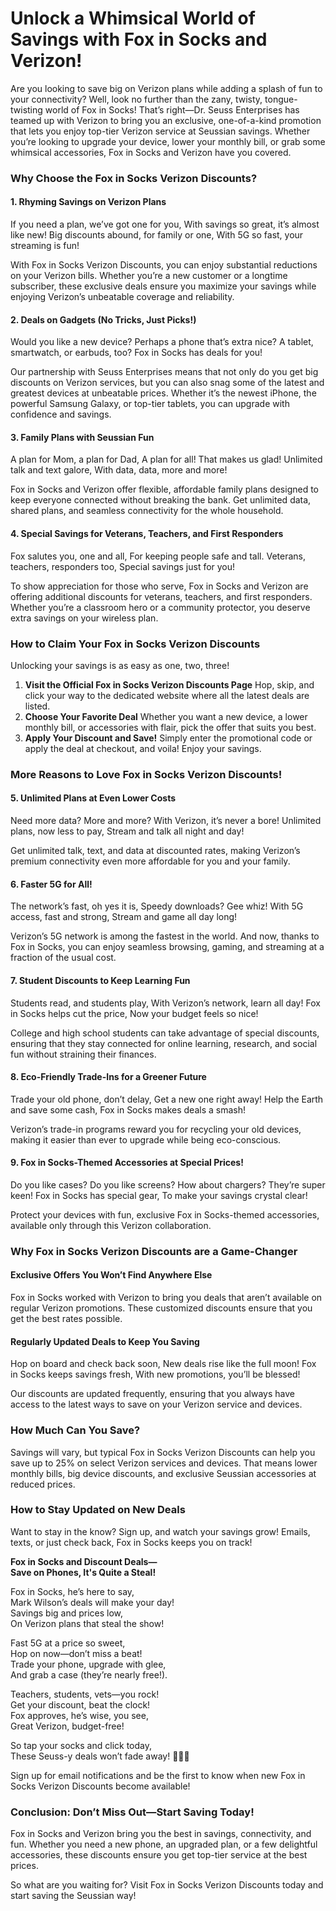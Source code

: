 # **Unlock a Whimsical World of Savings with Fox in Socks and Verizon!**

Are you looking to save big on Verizon plans while adding a splash of fun to your connectivity? Well, look no further than the zany, twisty, tongue-twisting world of Fox in Socks! That’s right—Dr. Seuss Enterprises has teamed up with Verizon to bring you an exclusive, one-of-a-kind promotion that lets you enjoy top-tier Verizon service at Seussian savings. Whether you’re looking to upgrade your device, lower your monthly bill, or grab some whimsical accessories, Fox in Socks and Verizon have you covered.

### **Why Choose the Fox in Socks Verizon Discounts?**

#### **1. Rhyming Savings on Verizon Plans**
If you need a plan, we’ve got one for you,
With savings so great, it’s almost like new!
Big discounts abound, for family or one,
With 5G so fast, your streaming is fun!

With Fox in Socks Verizon Discounts, you can enjoy substantial reductions on your Verizon bills. Whether you’re a new customer or a longtime subscriber, these exclusive deals ensure you maximize your savings while enjoying Verizon’s unbeatable coverage and reliability.

#### **2. Deals on Gadgets (No Tricks, Just Picks!)**
Would you like a new device?
Perhaps a phone that’s extra nice?
A tablet, smartwatch, or earbuds, too?
Fox in Socks has deals for you!

Our partnership with Seuss Enterprises means that not only do you get big discounts on Verizon services, but you can also snag some of the latest and greatest devices at unbeatable prices. Whether it’s the newest iPhone, the powerful Samsung Galaxy, or top-tier tablets, you can upgrade with confidence and savings.

#### **3. Family Plans with Seussian Fun**
A plan for Mom, a plan for Dad,
A plan for all! That makes us glad!
Unlimited talk and text galore,
With data, data, more and more!

Fox in Socks and Verizon offer flexible, affordable family plans designed to keep everyone connected without breaking the bank. Get unlimited data, shared plans, and seamless connectivity for the whole household.

#### **4. Special Savings for Veterans, Teachers, and First Responders**
Fox salutes you, one and all,
For keeping people safe and tall.
Veterans, teachers, responders too,
Special savings just for you!

To show appreciation for those who serve, Fox in Socks and Verizon are offering additional discounts for veterans, teachers, and first responders. Whether you’re a classroom hero or a community protector, you deserve extra savings on your wireless plan.

### **How to Claim Your Fox in Socks Verizon Discounts**

Unlocking your savings is as easy as one, two, three!

1. **Visit the Official Fox in Socks Verizon Discounts Page**
   Hop, skip, and click your way to the dedicated website where all the latest deals are listed.
2. **Choose Your Favorite Deal**
   Whether you want a new device, a lower monthly bill, or accessories with flair, pick the offer that suits you best.
3. **Apply Your Discount and Save!**
   Simply enter the promotional code or apply the deal at checkout, and voila! Enjoy your savings.

### **More Reasons to Love Fox in Socks Verizon Discounts!**

#### **5. Unlimited Plans at Even Lower Costs**
Need more data? More and more?
With Verizon, it’s never a bore!
Unlimited plans, now less to pay,
Stream and talk all night and day!

Get unlimited talk, text, and data at discounted rates, making Verizon’s premium connectivity even more affordable for you and your family.

#### **6. Faster 5G for All!**
The network’s fast, oh yes it is,
Speedy downloads? Gee whiz!
With 5G access, fast and strong,
Stream and game all day long!

Verizon’s 5G network is among the fastest in the world. And now, thanks to Fox in Socks, you can enjoy seamless browsing, gaming, and streaming at a fraction of the usual cost.

#### **7. Student Discounts to Keep Learning Fun**
Students read, and students play,
With Verizon’s network, learn all day!
Fox in Socks helps cut the price,
Now your budget feels so nice!

College and high school students can take advantage of special discounts, ensuring that they stay connected for online learning, research, and social fun without straining their finances.

#### **8. Eco-Friendly Trade-Ins for a Greener Future**
Trade your old phone, don’t delay,
Get a new one right away!
Help the Earth and save some cash,
Fox in Socks makes deals a smash!

Verizon’s trade-in programs reward you for recycling your old devices, making it easier than ever to upgrade while being eco-conscious.

#### **9. Fox in Socks-Themed Accessories at Special Prices!**
Do you like cases? Do you like screens?
How about chargers? They’re super keen!
Fox in Socks has special gear,
To make your savings crystal clear!

Protect your devices with fun, exclusive Fox in Socks-themed accessories, available only through this Verizon collaboration.

### **Why Fox in Socks Verizon Discounts are a Game-Changer**

#### **Exclusive Offers You Won’t Find Anywhere Else**
Fox in Socks worked with Verizon to bring you deals that aren’t available on regular Verizon promotions. These customized discounts ensure that you get the best rates possible.

#### **Regularly Updated Deals to Keep You Saving**
Hop on board and check back soon,
New deals rise like the full moon!
Fox in Socks keeps savings fresh,
With new promotions, you’ll be blessed!

Our discounts are updated frequently, ensuring that you always have access to the latest ways to save on your Verizon service and devices.

### **How Much Can You Save?**
Savings will vary, but typical Fox in Socks Verizon Discounts can help you save up to 25% on select Verizon services and devices. That means lower monthly bills, big device discounts, and exclusive Seussian accessories at reduced prices.

### **How to Stay Updated on New Deals**
Want to stay in the know?
Sign up, and watch your savings grow!
Emails, texts, or just check back,
Fox in Socks keeps you on track!


**Fox in Socks and Discount Deals—  
Save on Phones, It's Quite a Steal!**  

Fox in Socks, he’s here to say,  
Mark Wilson’s deals will make your day!  
Savings big and prices low,  
On Verizon plans that steal the show!  

Fast 5G at a price so sweet,  
Hop on now—don’t miss a beat!  
Trade your phone, upgrade with glee,  
And grab a case (they’re nearly free!).  

Teachers, students, vets—you rock!  
Get your discount, beat the clock!  
Fox approves, he’s wise, you see,  
Great Verizon, budget-free!  

So tap your socks and click today,  
These Seuss-y deals won’t fade away! 🎩📱✨

Sign up for email notifications and be the first to know when new Fox in Socks Verizon Discounts become available!

### **Conclusion: Don’t Miss Out—Start Saving Today!**

Fox in Socks and Verizon bring you the best in savings, connectivity, and fun. Whether you need a new phone, an upgraded plan, or a few delightful accessories, these discounts ensure you get top-tier service at the best prices. 

So what are you waiting for? Visit Fox in Socks Verizon Discounts today and start saving the Seussian way!

